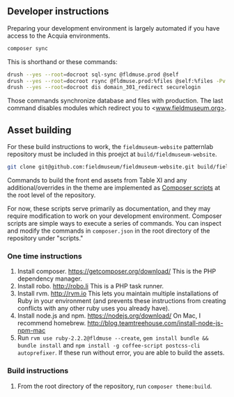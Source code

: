 ## Developer instructions

Preparing your development environment is largely automated if you have access to the
Acquia environments.

```bash
composer sync
```

This is shorthand or these commands:

```bash
drush --yes --root=docroot sql-sync @fldmuse.prod @self
drush --yes --root=docroot rsync @fldmuse.prod:%files @self:%files -Pv
drush --yes --root=docroot dis domain_301_redirect securelogin
```

Those commands synchronize database and files with production. The last command disables
modules which redirect you to <www.fieldmuseum.org>.

## Asset building

For these build instructions to work, the `fieldmuseum-website` patternlab repository
must be included in this proejct at `build/fieldmuseum-website`.

```bash
git clone git@github.com:fieldmuseum/fieldmuseum-website.git build/fieldmuseum-website
```

Commands to build the front end assets from Table XI and any additional/overrides in the
theme are implemented as [Composer scripts](https://getcomposer.org/doc/articles/scripts.md)
at the root level of the repository.

For now, these scripts serve primarily as documentation, and they may require modification
to work on your development environment. Composer scripts are simple ways to execute a
series of commands. You can inspect and modify the commands in `composer.json` in the root
directory of the repository under "scripts."

### One time instructions

1. Install composer. <https://getcomposer.org/download/> This is the PHP dependency
   manager.
1. Install robo. <http://robo.li> This is a PHP task runner.
2. Install rvm. <http://rvm.io> This lets you maintain multiple installations of Ruby
   in your environment (and prevents these instructions from creating conflicts with
   any other ruby uses you already have).
3. Install node.js and npm. <https://nodejs.org/download/> On Mac, I recommend homebrew.
   <http://blog.teamtreehouse.com/install-node-js-npm-mac>
4. Run `rvm use ruby-2.2.2@fldmuse --create`, `gem install bundle && bundle install`
   and `npm install -g coffee-script postcss-cli autoprefixer`. If these run without
   error, you are able to build the assets.

### Build instructions

1. From the root directory of the repository, run `composer theme:build`.
